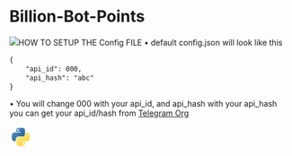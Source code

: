# Billion-Bot-Points
<p align="left"> <img src="https://komarev.com/ghpvc/?username=pythonnoob999&label=Profile%20views&color=0e75b6&style=flat
                   
<h1 allign="center">HOW TO SETUP THE Config FILE</h1>
• default config.json will look like this

```
{
    "api_id": 000,
    "api_hash": "abc"
}
```

• You will change 000 with your api_id, and api_hash with your api_hash
you can get your api_id/hash from <a href="https://my.telegram.org">Telegram Org</a>



<p align="left"> <a href="https://www.python.org" target="_blank" rel="noreferrer"> <img src="https://raw.githubusercontent.com/devicons/devicon/master/icons/python/python-original.svg" alt="python" width="40" height="40"/> </a> </p>
